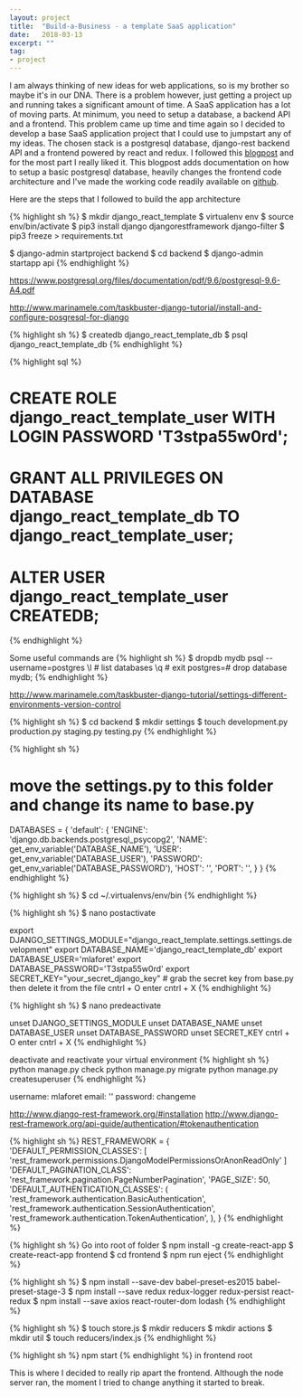 ```yaml
---
layout: project
title:  "Build-a-Business - a template SaaS application"
date:   2018-03-13
excerpt: ""
tag:
- project
---
```

I am always thinking of new ideas for web applications, so is my brother so maybe it's in our DNA. There is a problem however, just getting a project up and running takes a significant amount of time. A SaaS application has a lot of moving parts. At minimum, you need to setup a database, a backend API and a frontend. This problem came up time and time again so I decided to develop a base SaaS application project that I could use to jumpstart any of my ideas. The chosen stack is a postgresql database, django-rest backend API and a frontend powered by react and redux. I followed this [blogpost](hackernoon.com/creating-websites-using-react-and-django-rest-framework-b14c066087c7) and for the most part I really liked it. This blogpost adds documentation on how to setup a basic postgresql database, heavily changes the frontend code architecture and I've made the working code readily available on [github](https://github.com/mlafore3/build-a-business).

Here are the steps that I followed to build the app architecture

{% highlight sh %}
$ mkdir django_react_template
$ virtualenv env
$ source env/bin/activate
$ pip3 install django djangorestframework django-filter
$ pip3 freeze > requirements.txt

$ django-admin startproject backend
$ cd backend
$ django-admin startapp api
{% endhighlight %}

https://www.postgresql.org/files/documentation/pdf/9.6/postgresql-9.6-A4.pdf

http://www.marinamele.com/taskbuster-django-tutorial/install-and-configure-posgresql-for-django

{% highlight sh %}
$ createdb django_react_template_db
$ psql django_react_template_db
{% endhighlight %}

{% highlight sql %}
# CREATE ROLE django_react_template_user WITH LOGIN PASSWORD 'T3stpa55w0rd';
# GRANT ALL PRIVILEGES ON DATABASE django_react_template_db TO django_react_template_user;
# ALTER USER django_react_template_user CREATEDB;
{% endhighlight %}

Some useful commands are 
{% highlight sh %}
$ dropdb mydb
psql --username=postgres
\l # list databases
\q # exit 
postgres=# drop database mydb;
{% endhighlight %}

http://www.marinamele.com/taskbuster-django-tutorial/settings-different-environments-version-control

{% highlight sh %}
$ cd backend
$ mkdir settings
$ touch development.py production.py staging.py testing.py
{% endhighlight %}

{% highlight sh %}
# move the settings.py to this folder and change its name to base.py
DATABASES = {
    'default': {
        'ENGINE': 'django.db.backends.postgresql_psycopg2',
        'NAME': get_env_variable('DATABASE_NAME'),
        'USER': get_env_variable('DATABASE_USER'),
        'PASSWORD': get_env_variable('DATABASE_PASSWORD'),
        'HOST': '',
        'PORT': '',
    }
}
{% endhighlight %}

{% highlight sh %} $ cd ~/.virtualenvs/env/bin {% endhighlight %}

{% highlight sh %} $ nano postactivate

export DJANGO_SETTINGS_MODULE="django_react_template.settings.settings.development"
export DATABASE_NAME='django_react_template_db'
export DATABASE_USER='mlaforet'
export DATABASE_PASSWORD='T3stpa55w0rd'
export SECRET_KEY="your_secret_django_key" # grab the secret key from base.py then delete it from the file
cntrl + O
enter
cntrl + X
{% endhighlight %}

{% highlight sh %} $ nano predeactivate

unset DJANGO_SETTINGS_MODULE
unset DATABASE_NAME
unset DATABASE_USER
unset DATABASE_PASSWORD
unset SECRET_KEY
cntrl + O
enter
cntrl + X
{% endhighlight %}

deactivate and reactivate your virtual environment
{% highlight sh %}
python manage.py check
python manage.py migrate
python manage.py createsuperuser
{% endhighlight %}

username: mlaforet
email: ''
password: changeme

http://www.django-rest-framework.org/#installation
http://www.django-rest-framework.org/api-guide/authentication/#tokenauthentication

{% highlight sh %}
REST_FRAMEWORK = {
    'DEFAULT_PERMISSION_CLASSES': [
        'rest_framework.permissions.DjangoModelPermissionsOrAnonReadOnly'
    ]
    'DEFAULT_PAGINATION_CLASS': 'rest_framework.pagination.PageNumberPagination',
    'PAGE_SIZE': 50,
    'DEFAULT_AUTHENTICATION_CLASSES': ( 'rest_framework.authentication.BasicAuthentication',
                                        'rest_framework.authentication.SessionAuthentication',
                                        'rest_framework.authentication.TokenAuthentication',
                                        ),
}
{% endhighlight %}

{% highlight sh %}
Go into root of folder
$ npm install -g create-react-app
$ create-react-app frontend
$ cd frontend
$ npm run eject
{% endhighlight %}

{% highlight sh %}
$ npm install --save-dev babel-preset-es2015 babel-preset-stage-3
$ npm install --save redux redux-logger redux-persist react-redux
$ npm install --save axios react-router-dom lodash
{% endhighlight %}

{% highlight sh %}
$ touch store.js
$ mkdir reducers
$ mkdir actions
$ mkdir util
$ touch reducers/index.js
{% endhighlight %}

{% highlight sh %} npm start {% endhighlight %} in frontend root

This is where I decided to really rip apart the frontend. Although the node server ran, the moment I tried to change anything it started to break. 